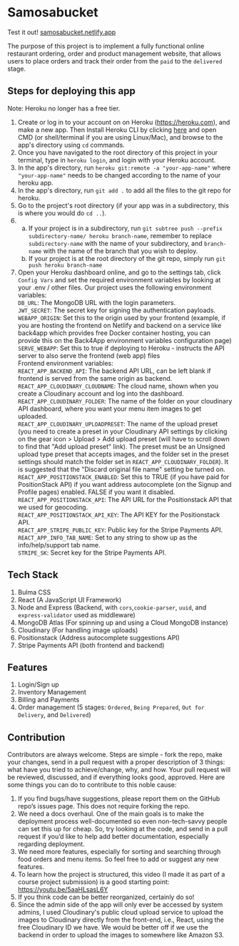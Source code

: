 # Samosabucket

Test it out! [samosabucket.netlify.app](https://samosabucket.netlify.app)

The purpose of this project is to implement a fully functional online restaurant ordering, order and product management website, that allows users to place orders and track their order from the `paid` to the `delivered` stage.

## Steps for deploying this app

Note: Heroku no longer has a free tier.

1. Create or log in to your account on on Heroku (https://heroku.com), and make a new app. Then Install Heroku CLI by clicking [here](https://devcenter.heroku.com/articles/heroku-cli) and open CMD (or shell/terminal if you are using Linux/Mac), and browse to the app's directory using `cd` commands.
2. Once you have navigated to the root directory of this project in your terminal, type in `heroku login`, and login with your Heroku account.
3. In the app's directory, run `heroku git:remote -a "your-app-name"` where `"your-app-name"` needs to be changed according to the name of your heroku app.
4. In the app's directory, run `git add .` to add all the files to the git repo for heroku.
5. Go to the project's root directory (if your app was in a subdirectory, this is where you would do `cd ..`).
6. <ol type="a"><li>If your project is in a subdirectory, run <code>git subtree push --prefix subdirectory-name/ heroku branch-name</code>, remember to replace <code>subdirectory-name</code> with the name of your subdirectory, and <code>branch-name</code> with the name of the branch that you wish to deploy.</li><li>If your project is at the root directory of the git repo, simply run <code>git push heroku branch-name</code></li></ol>
7. Open your Heroku dashboard online, and go to the settings tab, click `Config Vars` and set the required environment variables by looking at your .env / other files. Our project uses the following environment variables:<br>
   `DB_URL`: The MongoDB URL with the login parameters.<br>
   `JWT_SECRET`: The secret key for signing the authentication payloads.<br>
   `WEBAPP_ORIGIN`: Set this to the origin used by your frontend (example, if you are hosting the frontend on Netlify and backend on a service like back4app which provides free Docker container hosting, you can provide this on the Back4App environment variables configuration page)<br>
   `SERVE_WEBAPP`: Set this to true if deploying to Heroku - instructs the API server to also serve the frontend (web app) files<br>
   Frontend environment variables:<br>
   `REACT_APP_BACKEND_API`: The backend API URL, can be left blank if frontend is served from the same origin as backend.<br>
   `REACT_APP_CLOUDINARY_CLOUDNAME`: The cloud name, shown when you create a Cloudinary account and log into the dashboard.<br>
   `REACT_APP_CLOUDINARY_FOLDER`: The name of the folder on your cloudinary API dashboard, where you want your menu item images to get uploaded.<br>
   `REACT_APP_CLOUDINARY_UPLOADPRESET`: The name of the upload preset (you need to create a preset in your Cloudinary API settings by clicking on the gear icon > Upload > Add upload preset (will have to scroll down to find that "Add upload preset" link). The preset must be an Unsigned upload type preset that accepts images, and the folder set in the preset settings should match the folder set in <code>REACT_APP_CLOUDINARY_FOLDER</code>). It is suggested that the "Discard original file name" setting be turned on.<br>
   `REACT_APP_POSITIONSTACK_ENABLED`: Set this to TRUE (if you have paid for PositionStack API) if you want address autocomplete (on the Signup and Profile pages) enabled. FALSE if you want it disabled.<br>
   `REACT_APP_POSITIONSTACK_API`: The API URL for the Positionstack API that we used for geocoding.<br>
   `REACT_APP_POSITIONSTACK_API_KEY`: The API KEY for the Positionstack API.<br>
   `REACT_APP_STRIPE_PUBLIC_KEY`: Public key for the Stripe Payments API.<br>
   `REACT_APP_INFO_TAB_NAME`: Set to any string to show up as the info/help/support tab name.<br>
   `STRIPE_SK`: Secret key for the Stripe Payments API.<br>


## Tech Stack

1. Bulma CSS
2. React (A JavaScript UI Framework)
3. Node and Express (Backend, with `cors`,`cookie-parser`, `uuid`, and `express-validator` used as middleware)
4. MongoDB Atlas (For spinning up and using a Cloud MongoDB instance)
5. Cloudinary (For handling image uploads)
6. Positionstack (Address autocomplete suggestions API)
7. Stripe Payments API (both frontend and backend)

## Features

1. Login/Sign up
2. Inventory Management
3. Billing and Payments
4. Order management (5 stages: `Ordered`, `Being Prepared`, `Out for Delivery`, and `Delivered`)

## Contribution

Contributors are always welcome. Steps are simple - fork the repo, make your changes, send in a pull request with a proper description of 3 things: what have you tried to achieve/change, why, and how. Your pull request will be reviewed, discussed, and if everything looks good, approved. Here are some things you can do to contribute to this noble cause:

1. If you find bugs/have suggestions, please report them on the GitHub repo’s issues page. This does not require forking the repo.
2. We need a docs overhaul. One of the main goals is to make the deployment process well-documented so even non-tech-savvy people can set this up for cheap. So, try looking at the code, and send in a pull request if you’d like to help add better documentation, especially regarding deployment.
3. We need more features, especially for sorting and searching through food orders and menu items. So feel free to add or suggest any new features.
4. To learn how the project is structured, this video (I made it as part of a course project submission) is a good starting point: https://youtu.be/5aaHLsasL6Y
5. If you think code can be better reorganized, certainly do so!
6. Since the admin side of the app will only ever be accessed by system admins, I used Cloudinary's public cloud upload service to upload the images to Cloudinary directly from the front-end, i.e., React, using the free Cloudinary ID we have. We would be better off if we use the backend in order to upload the images to somewhere like Amazon S3.
